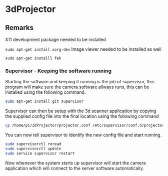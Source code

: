 # 3dProjector

## Remarks

X11 development package needed to be installed

``
sudo apt-get install xorg-dev
``
Image viewer needed to be installed as well

``
sudo apt-get installl feh
``


### Supervisor - Keeping the software running

Starting the software and keeping it running is the job of supervisor, this program will make sure the camera software allways runs, this can be installed using the following command.

```bash
sudo apt-get install git supervisor
```

Supervisor can then be setup with the 3d scanner application by copying the supplied config file into the final location using the following command
```bash
cp /home/pi/3dProjector/projector.conf /etc/supervisor/conf.d/projector.conf
```
You can now tell supervisor to identify the new config file and start running.

```bash
sudo supervisorctl reread
sudo supervisorctl update
sudo service supervisor restart
```
Now whenever the system starts up supervisor will start the camera application which will connect to the server software automatically.

